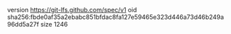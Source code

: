 version https://git-lfs.github.com/spec/v1
oid sha256:fbde0af35a2ebabc851bfdac8fa127e59465e323d446a73d46b249a96dd5a27f
size 1246
